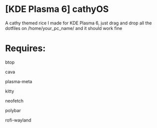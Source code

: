 # [KDE Plasma 6] cathyOS
A cathy themed rice I made for KDE Plasma 6, just drag and drop all the dotfiles on /home/your_pc_name/ and it should work fine

# Requires:
btop

cava

plasma-meta

kitty

neofetch

polybar

rofi-wayland
